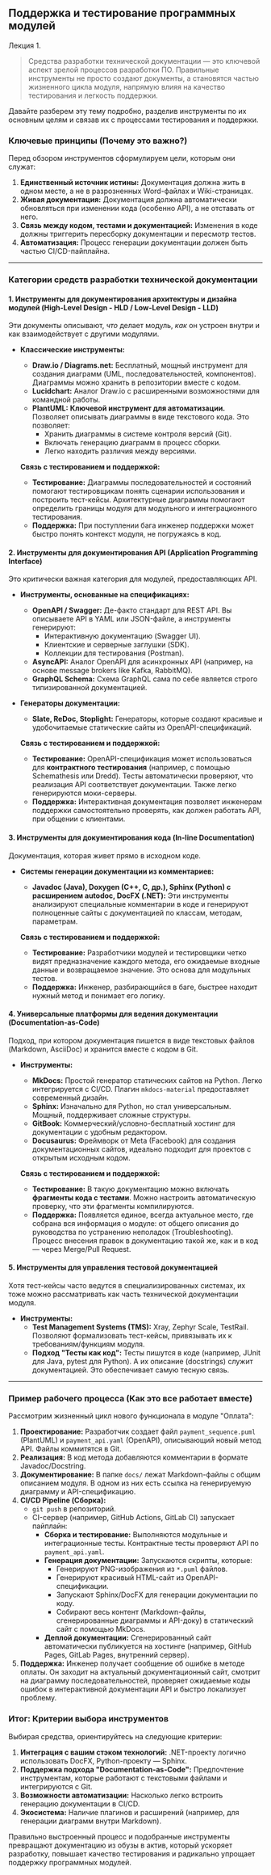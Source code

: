 ## Поддержка и тестирование программных модулей

Лекция 1.

> Средства разработки технической документации — это ключевой аспект зрелой процессов разработки ПО. Правильные инструменты не просто создают документы, а становятся частью жизненного цикла модуля, напрямую влияя на качество тестирования и легкость поддержки.

Давайте разберем эту тему подробно, разделив инструменты по их основным целям и связав их с процессами тестирования и поддержки.

### Ключевые принципы (Почему это важно?)

Перед обзором инструментов сформулируем цели, которым они служат:

1.  **Единственный источник истины:** Документация должна жить в одном месте, а не в разрозненных Word-файлах и Wiki-страницах.
2.  **Живая документация:** Документация должна автоматически обновляться при изменении кода (особенно API), а не отставать от него.
3.  **Связь между кодом, тестами и документацией:** Изменения в коде должны триггерить пересборку документации и пересмотр тестов.
4.  **Автоматизация:** Процесс генерации документации должен быть частью CI/CD-пайплайна.

---

### Категории средств разработки технической документации

#### 1. Инструменты для документирования архитектуры и дизайна модулей (High-Level Design - HLD / Low-Level Design - LLD)

Эти документы описывают, *что* делает модуль, *как* он устроен внутри и как взаимодействует с другими модулями.

*   **Классические инструменты:**
    *   **Draw.io / Diagrams.net:** Бесплатный, мощный инструмент для создания диаграмм (UML, последовательностей, компонентов). Диаграммы можно хранить в репозитории вместе с кодом.
    *   **Lucidchart:** Аналог Draw.io с расширенными возможностями для командной работы.
    *   **PlantUML:** **Ключевой инструмент для автоматизации.** Позволяет описывать диаграммы в виде текстового кода. Это позволяет:
        *   Хранить диаграммы в системе контроля версий (Git).
        *   Включать генерацию диаграмм в процесс сборки.
        *   Легко находить различия между версиями.

    **Связь с тестированием и поддержкой:**
    *   **Тестирование:** Диаграммы последовательностей и состояний помогают тестировщикам понять сценарии использования и построить тест-кейсы. Архитектурные диаграммы помогают определить границы модуля для модульного и интеграционного тестирования.
    *   **Поддержка:** При поступлении бага инженер поддержки может быстро понять контекст модуля, не погружаясь в код.

#### 2. Инструменты для документирования API (Application Programming Interface)

Это критически важная категория для модулей, предоставляющих API.

*   **Инструменты, основанные на спецификациях:**
    *   **OpenAPI / Swagger:** Де-факто стандарт для REST API. Вы описываете API в YAML или JSON-файле, а инструменты генерируют:
        *   Интерактивную документацию (Swagger UI).
        *   Клиентские и серверные заглушки (SDK).
        *   Коллекции для тестирования (Postman).
    *   **AsyncAPI:** Аналог OpenAPI для асинхронных API (например, на основе message brokers like Kafka, RabbitMQ).
    *   **GraphQL Schema:** Схема GraphQL сама по себе является строго типизированной документацией.

*   **Генераторы документации:**
    *   **Slate, ReDoc, Stoplight:** Генераторы, которые создают красивые и удобочитаемые статические сайты из OpenAPI-спецификаций.

    **Связь с тестированием и поддержкой:**
    *   **Тестирование:** OpenAPI-спецификация может использоваться для **контрактного тестирования** (например, с помощью Schemathesis или Dredd). Тесты автоматически проверяют, что реализация API соответствует документации. Также легко генерируются моки-серверы.
    *   **Поддержка:** Интерактивная документация позволяет инженерам поддержки самостоятельно проверять, как должен работать API, при общении с клиентами.

#### 3. Инструменты для документирования кода (In-line Documentation)

Документация, которая живет прямо в исходном коде.

*   **Системы генерации документации из комментариев:**
    *   **Javadoc (Java), Doxygen (C++, C, др.), Sphinx (Python) с расширением autodoc, DocFX (.NET):** Эти инструменты анализируют специальные комментарии в коде и генерируют полноценные сайты с документацией по классам, методам, параметрам.

    **Связь с тестированием и поддержкой:**
    *   **Тестирование:** Разработчики модулей и тестировщики четко видят предназначение каждого метода, его ожидаемые входные данные и возвращаемое значение. Это основа для модульных тестов.
    *   **Поддержка:** Инженер, разбирающийся в баге, быстрее находит нужный метод и понимает его логику.

#### 4. Универсальные платформы для ведения документации (Documentation-as-Code)

Подход, при котором документация пишется в виде текстовых файлов (Markdown, AsciiDoc) и хранится вместе с кодом в Git.

*   **Инструменты:**
    *   **MkDocs:** Простой генератор статических сайтов на Python. Легко интегрируется с CI/CD. Плагин `mkdocs-material` предоставляет современный дизайн.
    *   **Sphinx:** Изначально для Python, но стал универсальным. Мощный, поддерживает сложные структуры.
    *   **GitBook:** Коммерческий/условно-бесплатный хостинг для документации с удобным редактором.
    *   **Docusaurus:** Фреймворк от Meta (Facebook) для создания документационных сайтов, идеально подходит для проектов с открытым исходным кодом.

    **Связь с тестированием и поддержкой:**
    *   **Тестирование:** В такую документацию можно включать **фрагменты кода с тестами**. Можно настроить автоматическую проверку, что эти фрагменты компилируются.
    *   **Поддержка:** Появляется единое, всегда актуальное место, где собрана вся информация о модуле: от общего описания до руководства по устранению неполадок (Troubleshooting). Процесс внесения правок в документацию такой же, как и в код — через Merge/Pull Request.

#### 5. Инструменты для управления тестовой документацией

Хотя тест-кейсы часто ведутся в специализированных системах, их тоже можно рассматривать как часть технической документации модуля.

*   **Инструменты:**
    *   **Test Management Systems (TMS):** Xray, Zephyr Scale, TestRail. Позволяют формализовать тест-кейсы, привязывать их к требованиям/функциям модуля.
    *   **Подход "Тесты как код":** Тесты пишутся в коде (например, JUnit для Java, pytest для Python). А их описание (docstrings) служит документацией. Это обеспечивает самую тесную связь.

---

### Пример рабочего процесса (Как это все работает вместе)

Рассмотрим жизненный цикл нового функционала в модуле "Оплата":

1.  **Проектирование:** Разработчик создает файл `payment_sequence.puml` (PlantUML) и `payment_api.yaml` (OpenAPI), описывающий новый метод API. Файлы коммитятся в Git.
2.  **Реализация:** В код метода добавляются комментарии в формате Javadoc/Docstring.
3.  **Документирование:** В папке `docs/` лежат Markdown-файлы с общим описанием модуля. В одном из них есть ссылка на генерируемую диаграмму и API-спецификацию.
4.  **CI/CD Pipeline (Сборка):**
    *   `git push` в репозиторий.
    *   CI-сервер (например, GitHub Actions, GitLab CI) запускает пайплайн:
        *   **Сборка и тестирование:** Выполняются модульные и интеграционные тесты. Контрактные тесты проверяют API по `payment_api.yaml`.
        *   **Генерация документации:** Запускаются скрипты, которые:
            *   Генерируют PNG-изображения из `*.puml` файлов.
            *   Генерируют красивый HTML-сайт из OpenAPI-спецификации.
            *   Запускают Sphinx/DocFX для генерации документации по коду.
            *   Собирают весь контент (Markdown-файлы, сгенерированные диаграммы и API-доку) в статический сайт с помощью MkDocs.
        *   **Деплой документации:** Сгенерированный сайт автоматически публикуется на хостинге (например, GitHub Pages, GitLab Pages, внутренний сервер).
5.  **Поддержка:** Инженер получает сообщение об ошибке в методе оплаты. Он заходит на актуальный документационный сайт, смотрит на диаграмму последовательностей, проверяет ожидаемые коды ошибок в интерактивной документации API и быстро локализует проблему.

### Итог: Критерии выбора инструментов

Выбирая средства, ориентируйтесь на следующие критерии:

1.  **Интеграция с вашим стэком технологий:** .NET-проекту логично использовать DocFX, Python-проекту — Sphinx.
2.  **Поддержка подхода "Documentation-as-Code":** Предпочтение инструментам, которые работают с текстовыми файлами и интегрируются с Git.
3.  **Возможности автоматизации:** Насколько легко встроить генерацию документации в CI/CD.
4.  **Экосистема:** Наличие плагинов и расширений (например, для генерации диаграмм внутри Markdown).

Правильно выстроенный процесс и подобранные инструменты превращают документацию из обузы в актив, который ускоряет разработку, повышает качество тестирования и радикально упрощает поддержку программных модулей.